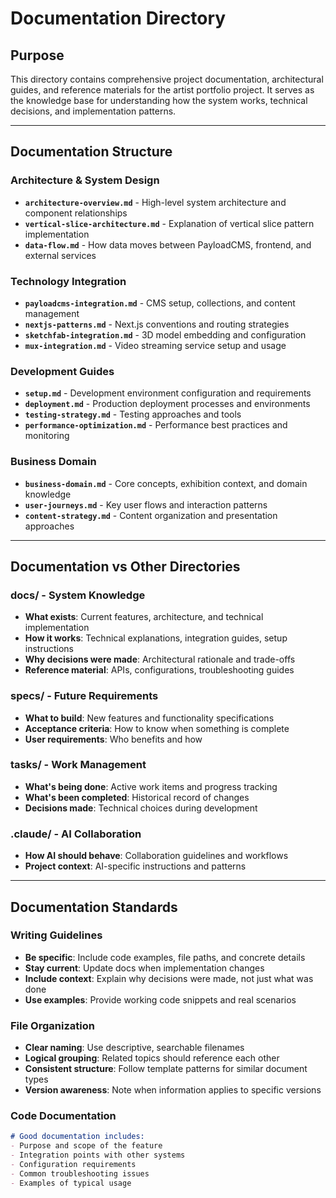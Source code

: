 # Documentation Directory

## Purpose
This directory contains comprehensive project documentation, architectural guides, and reference materials for the artist portfolio project. It serves as the knowledge base for understanding how the system works, technical decisions, and implementation patterns.

---

## Documentation Structure

### Architecture & System Design
- **`architecture-overview.md`** - High-level system architecture and component relationships
- **`vertical-slice-architecture.md`** - Explanation of vertical slice pattern implementation
- **`data-flow.md`** - How data moves between PayloadCMS, frontend, and external services

### Technology Integration
- **`payloadcms-integration.md`** - CMS setup, collections, and content management
- **`nextjs-patterns.md`** - Next.js conventions and routing strategies
- **`sketchfab-integration.md`** - 3D model embedding and configuration
- **`mux-integration.md`** - Video streaming service setup and usage

### Development Guides
- **`setup.md`** - Development environment configuration and requirements
- **`deployment.md`** - Production deployment processes and environments
- **`testing-strategy.md`** - Testing approaches and tools
- **`performance-optimization.md`** - Performance best practices and monitoring

### Business Domain
- **`business-domain.md`** - Core concepts, exhibition context, and domain knowledge
- **`user-journeys.md`** - Key user flows and interaction patterns
- **`content-strategy.md`** - Content organization and presentation approaches

---

## Documentation vs Other Directories

### docs/ - System Knowledge
- **What exists**: Current features, architecture, and technical implementation
- **How it works**: Technical explanations, integration guides, setup instructions
- **Why decisions were made**: Architectural rationale and trade-offs
- **Reference material**: APIs, configurations, troubleshooting guides

### specs/ - Future Requirements
- **What to build**: New features and functionality specifications
- **Acceptance criteria**: How to know when something is complete
- **User requirements**: Who benefits and how

### tasks/ - Work Management
- **What's being done**: Active work items and progress tracking
- **What's been completed**: Historical record of changes
- **Decisions made**: Technical choices during development

### .claude/ - AI Collaboration
- **How AI should behave**: Collaboration guidelines and workflows
- **Project context**: AI-specific instructions and patterns

---

## Documentation Standards

### Writing Guidelines
- **Be specific**: Include code examples, file paths, and concrete details
- **Stay current**: Update docs when implementation changes
- **Include context**: Explain why decisions were made, not just what was done
- **Use examples**: Provide working code snippets and real scenarios

### File Organization
- **Clear naming**: Use descriptive, searchable filenames
- **Logical grouping**: Related topics should reference each other
- **Consistent structure**: Follow template patterns for similar document types
- **Version awareness**: Note when information applies to specific versions

### Code Documentation
```markdown
# Good documentation includes:
- Purpose and scope of the feature
- Integration points with other systems
- Configuration requirements
- Common troubleshooting issues
- Examples of typical usage